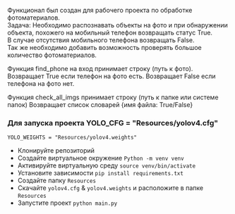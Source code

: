 Функционал был создан для рабочего проекта по обработке фотоматериалов.<br/> 
Задача: Необходимо распознавать объекты на фото и при обнаружении объекта, похожего на мобильный телефон возвращать статус  True. <br/> 
В случае отсутствия мобильного телефона возвращать False.<br/> 
Так же необходимо добавить возможность проверять большое количество фотоматериалов.

Функция find_phone на вход принимает строку (путь к фото). 
Возвращает True если телефон на фото есть.
Возвращает False если телефона на фото нет.

Функция check_all_imgs принимает строку (путь к папке или системе папок)
Возвращает список словарей {имя файла: True/False}

### Для запуска проекта   YOLO_CFG = "Resources/yolov4.cfg"
    YOLO_WEIGHTS = "Resources/yolov4.weights"
* Клонируйте репозиторий
* Создайте виртуальное окружение `Python -m venv venv`
* Активируйте виртуальную среду `source venv/bin/activate`
* Установите зависимости `pip install requirements.txt`
* Создайте папку `Resources`
* Скачайте `yolov4.cfg` & `yolov4.weights` и расположите в папке `Resources`
* Запустите проект `python main.py`
